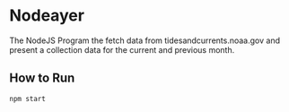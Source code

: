 # Nodeayer

The NodeJS Program the fetch data from tidesandcurrents.noaa.gov and present a collection data for the current and previous month.

## How to Run

`npm start`
